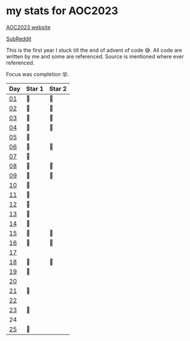 # my stats for AOC2023
[AOC2023 website](https://adventofcode.com/2023)

[SubReddit](https://www.reddit.com/r/adventofcode/)

This is the first year I stuck till the end of advent of code 😅. All code are written by me and some are referenced. Source is mentioned where ever referenced.

Focus was completion 😵.

| Day                    | Star 1| Star 2|
| -----------------------| --- | --- |
| [01](/test.py)         | 🌟  | 🌟  |
| [02](./day2/day2.py)   | 🌟  | 🌟  |
| [03](./day3/day3.py)   | 🌟  | 🌟  |
| [04](./day4/day4.py)   | 🌟  | 🌟  |
| [05](./day5/day5.py)   | 🌟  |     |
| [06](./day6/day6.py)   | 🌟  | 🌟  |
| [07](./day7/day7.py)   | 🌟  |     |
| [08](./day8/day8.py)   | 🌟  | 🌟  |
| [09](./day9/day9.py)   | 🌟  | 🌟  |
| [10](./day10/day10.py) | 🌟  |     |
| [11](./day11/day11.py) | 🌟  |     |
| [12](./day12/day12.py) | 🌟  |     |
| [13](./day13/day13.py) | 🌟  |     |
| [14](./day14/day14.py) | 🌟  |     |
| [15](./day15/day15.py) | 🌟  | 🌟  |
| [16](./day16/day16.py) | 🌟  | 🌟  |
| [17](./day17/day17.py) |     |     |
| [18](./day18/day18.py) | 🌟  | 🌟  |
| [19](./day19/day19.py) | 🌟  |     |
| [20](./day20/day20.py) |     |     |
| [21](./day21/day21.py) | 🌟  |     |
| [22](./day22/day22.py) |     |     |
| [23](./day23/day23.py) | 🌟  |     |
| 24                     |     |     |
| [25](./day25/day25.py) | 🌟  |     |
